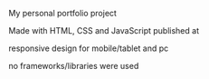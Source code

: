 My personal portfolio project

Made with HTML, CSS and JavaScript
published at 

responsive design for mobile/tablet and pc 

no frameworks/libraries were used
